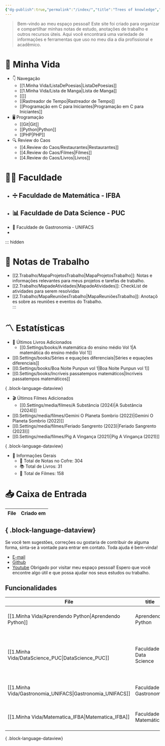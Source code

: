 ```yaml
---
{"dg-publish":true,"permalink":"/index/","title":"Trees of knowledge","tags":["gardenEntry"]}
---
```



> Bem-vindo ao meu espaço pessoal! Este site foi criado para organizar e compartilhar minhas notas de estudo, anotações de trabalho e outros recursos úteis. Aqui você encontrará uma variedade de informações e ferramentas que uso no meu dia a dia profissional e acadêmico.

# 🌱 Minha Vida
- 👇 Navegação
    - [[1.Minha Vida/ListaDePoesias\|ListaDePoesias]]
    - [[1.Minha Vida/Lista de Manga\|Lista de Manga]]
    - [[]]
    - [[Rastreador de Tempo\|Rastreador de Tempo]]
    - [[Programação em C para Iniciantes\|Programação em C para Iniciantes]]
- 🖥️ Programação
    - [[Git\|Git]]
    - [[Python\|Python]]
    - [[PHP\|PHP]]
- 🔍 Review do Caos
    - [[4.Review do Caos/Restaurantes\|Restaurantes]]
    - [[4.Review do Caos/Filmes\|Filmes]]
    - [[4.Review do Caos/Livros\|Livros]]
# 👨‍🎓 Faculdade
- ➗ Faculdade de Matemática - IFBA
    - 
- 📊 Faculdade de Data Science - PUC
    - 
- 🍲 Faculdade de Gastronomia - UNIFACS
- 
::: hidden
# 💼 Notas de Trabalho
- [[2.Trabalho/MapaProjetosTrabalho\|MapaProjetosTrabalho]]: Notas e informações relevantes para meus projetos e tarefas de trabalho.
- [[2.Trabalho/MapadeAtividades\|MapadeAtividades]]: CheckList de atividades para serem resolvidas
- [[2.Trabalho/MapaReuniõesTrabalho\|MapaReuniõesTrabalho]]: Anotações sobre as reuniões e eventos do Trabalho.  
:::
# 〽️ Estatísticas

-   📖 Últimos Livros Adicionados
    - [[0.Settings/books/A matemática do ensino médio Vol 1\|A matemática do ensino médio Vol 1]]
- [[0.Settings/books/Séries e equações diferenciais\|Séries e equações diferenciais]]
- [[0.Settings/books/Boa Noite Punpun vol 1\|Boa Noite Punpun vol 1]]
- [[0.Settings/books/Incríveis passatempos matemáticos\|Incríveis passatempos matemáticos]]

{ .block-language-dataview}
- 🎬 Últimos Filmes Adicionados
    - [[0.Settings/media/filmes/A Substância (2024)\|A Substância (2024)]]
- [[0.Settings/media/filmes/Gemini O Planeta Sombrio (2022)\|Gemini O Planeta Sombrio (2022)]]
- [[0.Settings/media/filmes/Feriado Sangrento (2023)\|Feriado Sangrento (2023)]]
- [[0.Settings/media/filmes/Pig A Vingança (2021)\|Pig A Vingança (2021)]]

{ .block-language-dataview}
-   📼 Informações Gerais
    -   📝 Total de Notas no Cofre: 304
    -   📚 Total de Livros: 31
    -   🍿 Total de Filmes: 158
# 📥 Caixa de Entrada
| File | Criado em |
| ---- | --------- |

{ .block-language-dataview}
---
Se você tem sugestões, correções ou gostaria de contribuir de alguma forma, sinta-se à vontade para entrar em contato. Toda ajuda é bem-vinda!
-   [E-mail](mailto:samuraiflamesf@gmail.com)
-   [Github](https://github.com/Samuraiflamesf/CofreObisidian)
-   [Youtube](https://youtube.com/user/SamuraiFlameSF)
Obrigado por visitar meu espaço pessoal! Espero que você encontre algo útil e que possa ajudar nos seus estudos ou trabalho.

## Funcionalidades
| File                                                         | title                  | description                                                     |
| ------------------------------------------------------------ | ---------------------- | --------------------------------------------------------------- |
| [[1.Minha Vida/Aprendendo Python\|Aprendendo Python]]     | Aprendendo Python      | Anotações sobre meu estudo em python.                           |
| [[1.Minha Vida/DataScience_PUC\|DataScience_PUC]]         | Faculdade Data Science | Anotações sobre minha pós em Ciência de Dados Aplicada à Saúde. |
| [[1.Minha Vida/Gastronomia_UNIFACS\|Gastronomia_UNIFACS]] | Faculdade Gastronomia  | Anotações sobre minha faculdade de Gastronomia.                 |
| [[1.Minha Vida/Matematica_IFBA\|Matematica_IFBA]]         | Faculdade Matemática   | Anotações sobre minha faculdade de Matemática.                  |

{ .block-language-dataview}